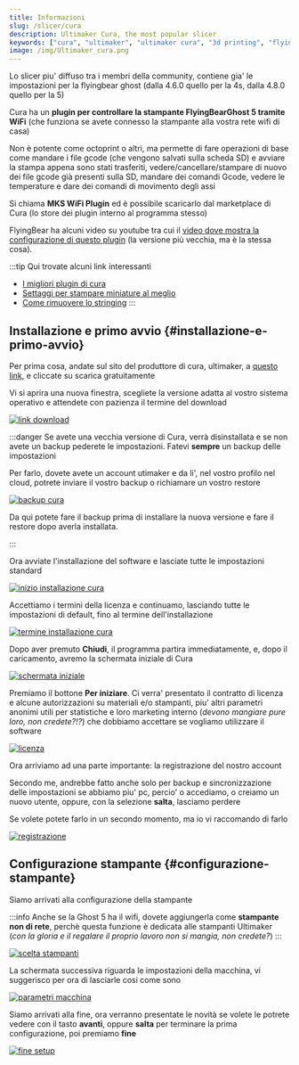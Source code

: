 ```yaml
---
title: Informazioni
slug: /slicer/cura
description: Ultimaker Cura, the most popular slicer
keywords: ["cura", "ultimaker", "ultimaker cura", "3d printing", "flyingbear", "flying bear", "flyingbear ghost", "slicer", "slicing"]
image: /img/Ultimaker_cura.png
---
```


Lo slicer piu' diffuso tra i membri della community, contiene gia' le impostazioni per la flyingbear ghost (dalla 4.6.0 quello per la 4s, dalla 4.8.0 quello per la 5)

Cura ha un **plugin per controllare la stampante FlyingBearGhost 5 tramite WiFi** (che funziona se avete connesso la stampante alla vostra rete wifi di casa) 

Non è potente come octoprint o altri, ma permette di fare operazioni di base come mandare i file gcode (che vengono salvati sulla scheda SD) e avviare la stampa appena sono stati trasferiti, vedere/cancellare/stampare di nuovo dei file gcode già presenti sulla SD, mandare dei comandi Gcode, vedere le temperature e dare dei comandi di movimento degli assi

Si chiama **MKS WiFi Plugin** ed è possibile scaricarlo dal marketplace di Cura (lo store dei plugin interno al programma stesso)

FlyingBear ha alcuni video su youtube tra cui il [video dove mostra la configurazione di questo plugin](https://www.youtube.com/watch?v=cTkhWAsnMXE&t=420s)  (la versione più vecchia, ma è la stessa cosa).

:::tip
Qui trovate alcuni link interessanti

*  [I migliori plugin di cura](https://all3dp.com/2/5-must-have-cura-plugins)
*  [Settaggi per stampare miniature al meglio](https://www.youtube.com/watch?v=AqEWl51s9Rw)
*  [Come rimuovere lo stringing](https://youtu.be/_QRb54zVPfQ)
:::
## Installazione e primo avvio {#installazione-e-primo-avvio}

Per prima cosa, andate sul sito del produttore di cura, ultimaker, a [questo link](https://ultimaker.com/it/software/ultimaker-cura), e cliccate su scarica gratuitamente

Vi si aprira una nuova finestra, scegliete la versione adatta al vostro sistema operativo ​e attendete con pazienza il termine del download

[ ![link download](/img/cura/link_download.webp) ](/img/cura/link_download.webp)


:::danger
Se avete una vecchia versione di Cura, verrà disinstallata e se non avete un backup pederete le impostazioni. Fatevi **sempre** un backup delle impostazioni

Per farlo, dovete avete un account utimaker e da li', nel vostro profilo nel cloud, potrete inviare il vostro backup o richiamare un vostro restore

[ ![backup cura](/img/cura/backup_cura.webp) ](/img/cura/backup_cura.webp)

Da qui potete fare il backup prima di installare la nuova versione e fare il restore dopo averla installata.


:::

Ora avviate l'installazione del software e lasciate tutte le impostazioni standard

[ ![inizio installazione cura](/img/cura/install_cura_inizio.webp) ](/img/cura/install_cura_inizio.webp)
  
Accettiamo i termini della licenza e continuamo, lasciando tutte le impostazioni di default, fino al termine dell'installazione

[ ![termine installazione cura](/img/cura/termine_installazione.webp) ](/img/cura/termine_installazione.webp)

Dopo aver premuto **Chiudi**, il programma partira immediatamente, e, dopo il caricamento, avremo la schermata iniziale di Cura

[ ![schermata iniziale](/img/cura/prima_schermata_di_cura.webp) ](/img/cura/prima_schermata_di_cura.webp)


Premiamo il bottone **Per iniziare**. Ci verra' presentato il contratto di licenza e alcune autorizzazioni su materiali e/o stampanti, piu' altri parametri anonimi utili per statistiche e loro marketing interno (*devono mangiare pure loro, non credete?!?*) che dobbiamo accettare se vogliamo utilizzare il software

[ ![licenza](/img/cura/licenza.webp) ](/img/cura/licenza.webp)


Ora arriviamo ad una parte importante: la registrazione del nostro account

Secondo me, andrebbe fatto anche solo per backup e sincronizzazione delle impostazioni se abbiamo piu' pc, percio' o accediamo, o creiamo un nuovo utente, oppure, con la selezione **salta**, lasciamo perdere

Se volete potete farlo in un secondo momento, ma io vi raccomando di farlo

[ ![registrazione](/img/cura/registrazione.webp) ](/img/cura/registrazione.webp)


## Configurazione stampante {#configurazione-stampante}

Siamo arrivati alla configurazione della stampante 

:::info
Anche se la Ghost 5 ha il wifi, dovete aggiungerla come **stampante non di rete**, perchè questa funzione è dedicata alle stampanti Ultimaker (*con la  gloria e il regalare il proprio lavoro non si mangia, non credete?*)
:::

[ ![scelta stampanti](/img/cura/scelta_stampanti.webp) ](/img/cura/scelta_stampanti.webp)


La schermata successiva riguarda le impostazioni della macchina, vi suggerisco per ora di lasciarle cosi come sono

[ ![parametri macchina](/img/cura/parametri_macchina.webp) ](/img/cura/parametri_macchina.webp)
  
Siamo arrivati alla fine, ora verranno presentate le novità se volete le potrete vedere con il tasto **avanti**, oppure **salta**  per terminare la prima configurazione, poi premiamo **fine**

[ ![fine setup](/img/cura/fine_setup.webp) ](/img/cura/fine_setup.webp)
